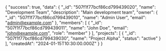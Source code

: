 {
  "success": true,
  "data": {
    "_id": "507f1f77bcf86cd799439020",
    "name": "Development Team",
    "description": "Main development team",
    "owner": {
      "_id": "507f1f77bcf86cd799439010",
      "name": "Admin User",
      "email": "admin@example.com"
    },
    "members": [
      {
        "_id": "507f1f77bcf86cd799439011",
        "name": "John Doe",
        "email": "john@example.com",
        "role": "member"
      }
    ],
    "projects": [
      {
        "_id": "507f1f77bcf86cd799439030",
        "name": "Project Alpha",
        "status": "active"
      }
    ],
    "createdAt": "2024-01-15T10:30:00.000Z"
  }
}
